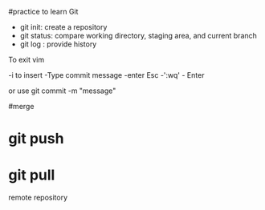 #practice to learn Git

- git init: create a repository
- git status: compare working directory, staging area, and current branch 
- git log : provide history 

To exit vim

-i to insert
-Type commit message
-enter Esc -':wq' - Enter

or use git commit -m "message" 

#merge 
# git push
# git pull 
remote repository 